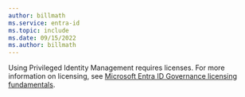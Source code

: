 ```yaml
---
author: billmath
ms.service: entra-id
ms.topic: include
ms.date: 09/15/2022
ms.author: billmath
---
```


Using Privileged Identity Management requires licenses. For more information on licensing, see [Microsoft Entra ID Governance licensing fundamentals](~/id-governance/licensing-fundamentals.md).
